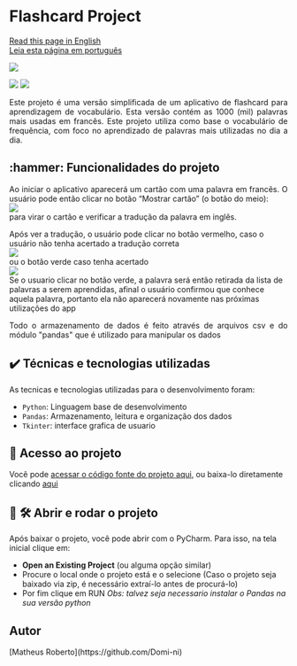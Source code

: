 <h1 align="justify"> Flashcard Project </h1>

[Read this page in English](https://github.com/Domi-ni/flash_card_project/tree/main#readme)
<br>
[Leia esta página em português](https://github.com/Domi-ni/flash_card_project/blob/main/README-PT.md)
<br>

<p align="justify">
  <img loading="lazy" src="https://github.com/Domi-ni/flash_card_project/assets/112003358/93cf47f7-66e7-453a-bda0-233bebd0d80d"/>


<p align="justify">
  <img loading="lazy" src="https://img.shields.io/badge/License-MIT-green"/>
  <img loading="lazy" src="https://img.shields.io/badge/Status-Concluded-blue"/>
</p>

<p align="justify">Este projeto é uma versão simplificada de um aplicativo de flashcard para aprendizagem de vocabulário. Esta versão contém as 1000 (mil) palavras mais usadas em francês.
  Este projeto utiliza como base o vocabulário de frequência, com foco no aprendizado de palavras mais utilizadas no dia a dia.</p>


<h2 align="justify">:hammer: Funcionalidades do projeto </h2>

<p align="justify">
  Ao iniciar o aplicativo aparecerá um cartão com uma palavra em francês. O usuário pode então clicar no botão “Mostrar cartão” (o botão do meio): 
  <br>
  <img loading="lazy" src="https://github.com/Domi-ni/flash_card_project/assets/112003358/539c8ba1-9db8-4fda-b99e-f48e51fb1ebb"/> 
  <br>
  para virar o cartão e verificar a tradução da palavra em inglês.
</p>

<p align="justify">
  
  Após ver a tradução, o usuário pode clicar no botão vermelho, caso o usuário não tenha acertado a tradução correta
  <br>
  <img loading="lazy" src="https://github.com/Domi-ni/flash_card_project/assets/112003358/cf98bc09-a781-4c8c-aeaf-e1423eff6702"/> 
  <br>
  ou o botão verde caso tenha acertado
  <br>
  <img loading="lazy" src="https://github.com/Domi-ni/flash_card_project/assets/112003358/ea5ef994-bbe6-4508-bec2-b7d720c9e948"/> 
  <br>
 Se o usuario clicar no botão verde, a palavra será então retirada da lista de palavras a serem aprendidas, afinal o usuário confirmou que conhece aquela palavra, portanto ela não aparecerá novamente nas próximas utilizações do app
</p>


<p align="justify">
  Todo o armazenamento de dados é feito através de arquivos csv e do módulo "pandas" que é utilizado para manipular os dados
  <br>
</p>

<h2 align="justify">✔️ Técnicas e tecnologias utilizadas</h2>
As tecnicas e tecnologias utilizadas para o desenvolvimento foram:

- `Python`: Linguagem base de desenvolvimento
- `Pandas`: Armazenamento, leitura e organização dos dados
- `Tkinter`: interface grafica de usuario

<h2 align="justify">📁 Acesso ao projeto</h2>

Você pode [acessar o código fonte do projeto aqui](https://github.com/Domi-ni/flash_card_project/tree/main), ou baixa-lo diretamente clicando [aqui](https://github.com/Domi-ni/flash_card_project/files/13909413/flash_card_project-main.zip)

<h2 align="justify">📁 🛠️ Abrir e rodar o projeto</h2>

Após baixar o projeto, você pode abrir com o PyCharm. Para isso, na tela inicial clique em:

- **Open an Existing Project** (ou alguma opção similar)
- Procure o local onde o projeto está e o selecione (Caso o projeto seja baixado via zip, é necessário extraí-lo antes de procurá-lo)
- Por fim clique em RUN
_Obs: talvez seja necessario instalar o Pandas na sua versão python_


<h2 align="justify">Autor</h2>
[Matheus Roberto](https://github.com/Domi-ni)
